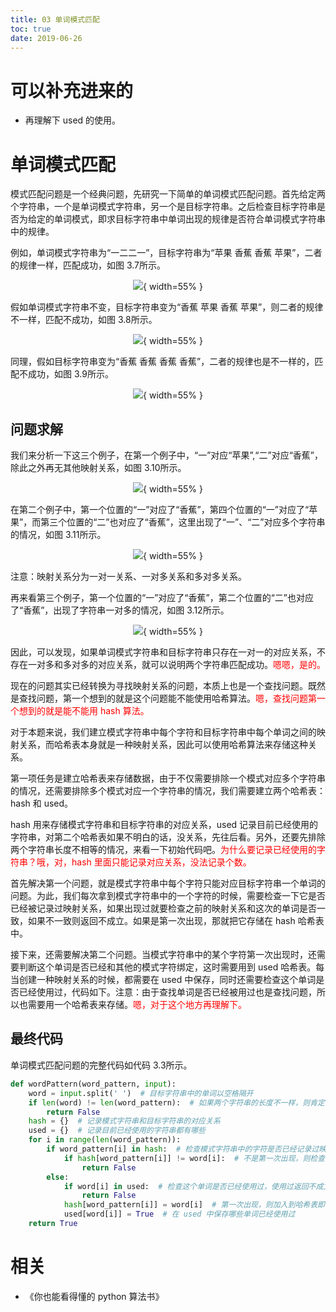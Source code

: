 ```yaml
---
title: 03 单词模式匹配
toc: true
date: 2019-06-26
---
```

# 可以补充进来的

- 再理解下 used 的使用。


# 单词模式匹配

模式匹配问题是一个经典问题，先研究一下简单的单词模式匹配问题。首先给定两个字符串，一个是单词模式字符串，另一个是目标字符串。之后检查目标字符串是否为给定的单词模式，即求目标字符串中单词出现的规律是否符合单词模式字符串中的规律。

例如，单词模式字符串为“一二二一”，目标字符串为“苹果 香蕉 香蕉 苹果”，二者的规律一样，匹配成功，如图 3.7所示。

<center>

![](http://images.iterate.site/blog/image/20190701/j4PAhMbsDrzT.png?imageslim){ width=55% }
</center>

假如单词模式字符串不变，目标字符串变为“香蕉 苹果 香蕉 苹果”，则二者的规律不一样，匹配不成功，如图 3.8所示。

<center>

![](http://images.iterate.site/blog/image/20190701/x3o6MJy5pmq9.png?imageslim){ width=55% }
</center>


同理，假如目标字符串变为“香蕉 香蕉 香蕉 香蕉”，二者的规律也是不一样的，匹配不成功，如图 3.9所示。

<center>

![](http://images.iterate.site/blog/image/20190701/8pP1756lPonw.png?imageslim){ width=55% }
</center>

## 问题求解

我们来分析一下这三个例子，在第一个例子中，“一”对应“苹果”,“二”对应“香蕉”，除此之外再无其他映射关系，如图 3.10所示。

<center>

![](http://images.iterate.site/blog/image/20190701/zT55yGIMCKnz.png?imageslim){ width=55% }
</center>

在第二个例子中，第一个位置的“一”对应了“香蕉”，第四个位置的“一”对应了“苹果”，而第三个位置的“二”也对应了“香蕉”，这里出现了“一”、“二”对应多个字符串的情况，如图 3.11所示。

<center>

![](http://images.iterate.site/blog/image/20190701/jyxHOIgXO0kw.png?imageslim){ width=55% }
</center>

注意：映射关系分为一对一关系、一对多关系和多对多关系。

再来看第三个例子，第一个位置的“一”对应了“香蕉”，第二个位置的“二”也对应了“香蕉”，出现了字符串一对多的情况，如图 3.12所示。

<center>

![](http://images.iterate.site/blog/image/20190701/VlTDcnBp4As6.png?imageslim){ width=55% }
</center>

因此，可以发现，如果单词模式字符串和目标字符串只存在一对一的对应关系，不存在一对多和多对多的对应关系，就可以说明两个字符串匹配成功。<span style="color:red;">嗯嗯，是的。</span>

现在的问题其实已经转换为寻找映射关系的问题，本质上也是一个查找问题。既然是查找问题，第一个想到的就是这个问题能不能使用哈希算法。<span style="color:red;">嗯，查找问题第一个想到的就是能不能用 hash 算法。</span>


对于本题来说，我们建立模式字符串中每个字符和目标字符串中每个单词之间的映射关系，而哈希表本身就是一种映射关系，因此可以使用哈希算法来存储这种关系。

第一项任务是建立哈希表来存储数据，由于不仅需要排除一个模式对应多个字符串的情况，还需要排除多个模式对应一个字符串的情况，我们需要建立两个哈希表：hash 和 used。

hash 用来存储模式字符串和目标字符串的对应关系，used 记录目前已经使用的字符串，对第二个哈希表如果不明白的话，没关系，先往后看。另外，还要先排除两个字符串长度不相等的情况，来看一下初始代码吧。<span style="color:red;">为什么要记录已经使用的字符串？哦，对，hash 里面只能记录对应关系，没法记录个数。</span>

首先解决第一个问题，就是模式字符串中每个字符只能对应目标字符串一个单词的问题。为此，我们每次拿到模式字符串中的一个字符的时候，需要检查一下它是否已经被记录过映射关系，如果出现过就要检查之前的映射关系和这次的单词是否一致，如果不一致则返回不成立。如果是第一次出现，那就把它存储在 hash 哈希表中。

接下来，还需要解决第二个问题。当模式字符串中的某个字符第一次出现时，还需要判断这个单词是否已经和其他的模式字符绑定，这时需要用到 used 哈希表。每当创建一种映射关系的时候，都需要在 used 中保存，同时还需要检查这个单词是否已经使用过，代码如下。注意：由于查找单词是否已经被用过也是查找问题，所以也需要用一个哈希表来存储。<span style="color:red;">嗯，对于这个地方再理解下。</span>

## 最终代码

单词模式匹配问题的完整代码如代码 3.3所示。

```py
def wordPattern(word_pattern, input):
    word = input.split(' ')  # 目标字符串中的单词以空格隔开
    if len(word) != len(word_pattern):  # 如果两个字符串的长度不一样，则肯定不匹配
        return False
    hash = {}  # 记录模式字符串和目标字符串的对应关系
    used = {}  # 记录目前已经使用的字符串都有哪些
    for i in range(len(word_pattern)):
        if word_pattern[i] in hash:  # 检查模式字符串中的字符是否已经记录过映射关系
            if hash[word_pattern[i]] != word[i]:  # 不是第一次出现，则检查映射关系是否一致
                return False
        else:
            if word[i] in used:  # 检查这个单词是否已经使用过，使用过返回不成立
                return False
            hash[word_pattern[i]] = word[i]  # 第一次出现，则加入到哈希表即可
            used[word[i]] = True  # 在 used 中保存哪些单词已经使用过
    return True
```



# 相关

- 《你也能看得懂的 python 算法书》
